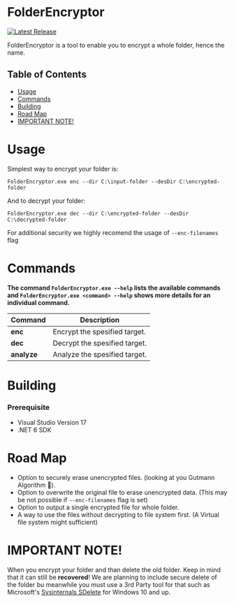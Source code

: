 # FolderEncryptor

[![Latest Release](https://img.shields.io/github/v/tag/kocburak/FolderEncryptor?label=release)](https://github.com/kocburak/FolderEncryptor/releases/latest)

FolderEncryptor is a tool to enable you to encrypt a whole folder, hence the name.

## Table of Contents
* [Usage](#usage)
* [Commands](#commands)
* [Building](#building)
* [Road Map](#road-map)
* [IMPORTANT NOTE!](#important-note)

# Usage

Simplest way to encrypt your folder is:
```
FolderEncryptor.exe enc --dir C:\input-folder --desDir C:\encrypted-folder 
```

And to decrypt your folder:
```
FolderEncryptor.exe dec --dir C:\encrypted-folder --desDir C:\decrypted-folder 
```

For additional security we highly recomend the usage of `--enc-filenames` flag

# Commands

**The command `FolderEncryptor.exe --help` lists the available commands and `FolderEncryptor.exe <command> --help` shows more details for an individual command.**

| Command        | Description                    |
| -------------- | ------------------------------ |
| **enc**        | Encrypt the spesified target.  |
| **dec**        | Decrypt the spesified target.  |
| **analyze**    | Analyze the spesified target.  |

# Building

### Prerequisite

* Visual Studio Version 17
* .NET 6 SDK

# Road Map

- Option to securely erase unencrypted files. (looking at you Gutmann Algorithm 👀).
- Option to overwrite the original file to erase unencrypted data. (This may be not possible if `--enc-filenames` flag is set)
- Option to output a single encrypted file for whole folder.
- A way to use the files without decrypting to file system first. (A Virtual file system might sufficient)

# IMPORTANT NOTE!

When you encrypt your folder and than delete the old folder. Keep in mind that it can still be **recovered**! We are planning to include secure delete of the folder bu meanwhile you must use a 3rd Party tool for that such as Microsoft's [Sysinternals SDelete](https://learn.microsoft.com/tr-tr/sysinternals/downloads/sdelete) for Windows 10 and up.
